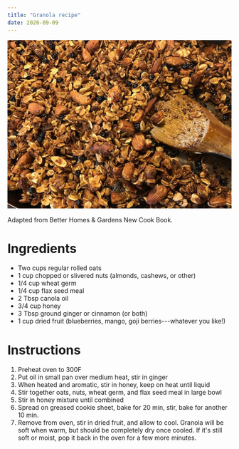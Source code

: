 ```yaml
---
title: "Granola recipe"
date: 2020-09-09
---
```

![Granola](granola.jpeg)

Adapted from Better Homes & Gardens New Cook Book.

# Ingredients
- Two cups regular rolled oats
- 1 cup chopped or slivered nuts (almonds, cashews, or other)
- 1/4 cup wheat germ
- 1/4 cup flax seed meal
- 2 Tbsp canola oil
- 3/4 cup honey
- 3 Tbsp ground ginger or cinnamon (or both)
- 1 cup dried fruit (blueberries, mango, goji berries---whatever you like!)

# Instructions
1. Preheat oven to 300F
1. Put oil in small pan over medium heat, stir in ginger
1. When heated and aromatic, stir in honey, keep on heat until liquid
1. Stir together oats, nuts, wheat germ, and flax seed meal in large bowl
1. Stir in honey mixture until combined
1. Spread on greased cookie sheet, bake for 20 min, stir, bake for another 10 min.
1. Remove from oven, stir in dried fruit, and allow to cool. Granola will be soft when warm, but should be completely dry once cooled. If it's still soft or moist, pop it back in the oven for a few more minutes.
